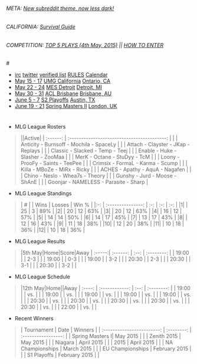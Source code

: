 #####

###### META: [New subreddit theme, now less dark!](/35ana5)

######  [](#umg) CALIFORNIA: [Survival Guide](http://www.reddit.com/r/CoDCompetitive/comments/35pkn0/the_umg_california_survival_guide/)

###### COMPETITION: [TOP 5 PLAYS (4th May, 2015)](/34w94g) || [HOW TO ENTER](/31vrl9)

#[](#potw)

*  [irc](https://client02.chat.mibbit.com/?server=irc.snoonet.org&channel=%23codcompetitive) [twitter](http://twitter.com/rcodcompetitive) [verified list](http://www.reddit.com/r/CoDCompetitive/wiki/verified_list)  [RULES](http://www.reddit.com/r/CoDCompetitive/wiki/index#wiki_rules) [Calendar](http://cod.esportspedia.com/wiki/Calendar)
  * [May 15 - 17](#date) [UMG California](#event) [](#ev) [Ontario, CA](#location) [](#loc)
  * [May 22 - 24](#date) [MES Detroit](#event) [](#ev) [Detroit, MI](#location) [](#loc)
  * [May 30 - 31](#date) [ACL Brisbane](#event) [](#ev) [Brisbane, AU](#location) [](#loc)
  * [June 5 - 7](#date) [S2 Playoffs](#event) [](#ev) [Austin, TX](#location) [](#loc)
  * [June 19 - 21](#date) [Spring Masters II](#event) [](#ev) [London, UK](#location) [](#loc)

#

* MLG League Rosters

 >||Active|
| :------: | :-----------------------------------------: |
| [](#ar) | Anticity - Burnsoff - Mochila - SpaceLy |
| [](#denial)  | Attach - Clayster - JKap - Replays |
| [](#elevate) | Classic - Slacked - Temp - Teej |
| [](#faze)  | Enable - Huke - Slasher - ZooMaa |
| [](#justus) | MerK - Octane - StuDyy - TcM |
| [](#envyus) | Loony - ProoFy - Saints - TeePee |
| [](#opticgaming) | Crimsix - FormaL - Karma - Scump |
| [](#opticnation) | Killa - MBoZe - MiRx - Ricky |
| [](#prophecy) | ACHES - Apathy - AquA - Nagafen |
| [](#rise) | Chino - Neslo - Whea7s - Theory |
| [](#tcm) | Gunshy - Jurd - Moose - ShAnE |
| [](#tk) | Goonjar - NAMELESS - Parasite - Sharp |

* MLG League Standings

 >| # |  | Wins | Losses | Win % |
|:-: | :---------------: | :-: | :-: | :-: |
|1| [](#opticgaming) | 25 | 3 | 89% |
|2| [](#elevate) | 20 | 12 | 63% |
|3| [](#envyus) | 20 | 12 | 63% |
|4| [](#denial)  | 16 | 12 | 57% |
|5| [](#faze)  | 14 | 14 | 50% |
|6| [](#tcm) | 14 | 17 | 45% |
|7| [](#tk) | 13 | 17 | 43% |
|8| [](#rise) | 12 | 16 | 43% |
|9| [](#ar) | 11 | 18 | 38% |
|10| [](#opticnation) | 12 | 20 | 38% |
|11| [](#justus) | 10 | 18 | 36% |
|12| [](#prophecy) | 10 | 18 | 36% |

* MLG League Results

 >|5th May|Home|Score|Away
| :-----:| :------: | :--: | :--------: |
| 19:00 | [](#tk) | 2-3 | [](#rise) |
| 19:00 | [](#justus) | 0-3 | [](#prophecy) |
| 19:00 | [](#elevate) | 3-2 | [](#ar) |
| 20:30 | [](#ar) | 2-3 | [](#justus) |
| 20:30 | [](#elevate) | 3-1 |  [](#tk) |
| 20:30 | [](#rise) | 3-2 | [](#prophecy) |

* MLG League Schedule

 >|12th May|Home||Away
| :----: | :------------: | :--: | :--------: |
| 19:00 | [](#envyus) | vs. | [](#tcm) |
| 19:00 | [](#elevate) | vs. | [](#rise) |
| 19:00 | [](#prophecy) | vs. | [](#denial) |
| 19:00 | [](#tk) | vs. | [](#justus) |
| 19:00 | [](#opticnation) | vs. | [](#faze) |
| 20:30 | [](#opticnation) | vs. | [](#envyus) |
| 20:30 | [](#denial) | vs. | [](#rise) |
| 20:30 | [](#tk) | vs. | [](#faze) |
| 20:30 | [](#justus) | vs. | [](#elevate)|
| 20:30 | [](#prophecy) | vs. | [](#tcm) |
| 22:00 | [](#opticgaming) | vs. | [](#denial) |

* Recent Winners

 >| Tournament | Date | Winners |
| :------------------------: | :--------: | :-----------------: |
| [](#gfinity) Spring Masters I| May 2015 | [](#opticgaming) |
| [](#eswc) Zenith 2015 | May 2015 | [](#opticgaming) |
| [](#ugc) Niagara | April 2015 |  [](#tk) |
| [](#codchamps) 2015 | April 2015 | [](#denial)  |
| [](#codchamps) NA Championships | March 2015 | [](#opticgaming) |
| [](#codchamps) EU Championships | February 2015 | [](#epsilon)  |
| [](#mlg) S1 Playoffs | February 2015 | [](#opticgaming) |
